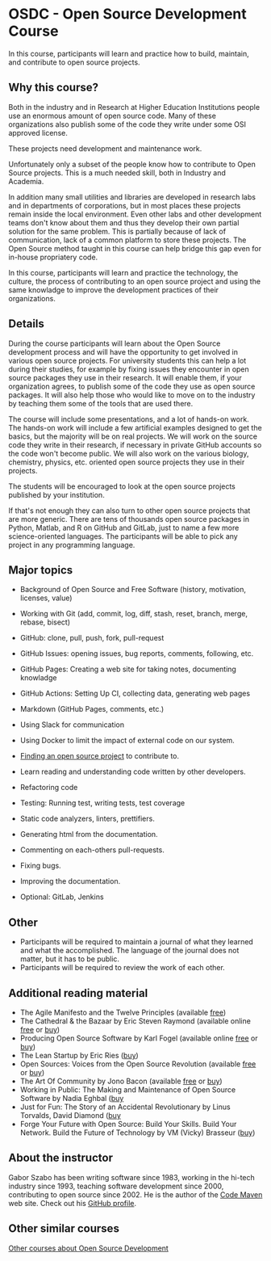 # OSDC - Open Source Development Course

In this course, participants will learn and practice how to build, maintain, and contribute to open source projects.

## Why this course?

Both in the industry and in Research at Higher Education Institutions people use an enormous amount of open source code.
Many of these organizations also publish some of the code they write under some OSI approved license.

These projects need development and maintenance work.

Unfortunately only a subset of the people know how to contribute to Open Source projects. This is a much needed skill, both in Industry and Academia.

In addition many small utilities and libraries are developed in research labs and in departments of corporations, but in most places these projects
remain inside the local environment. Even other labs and other development teams don't know about them and thus they develop their own partial solution
for the same problem. This is partially because of lack of communication, lack of a common platform to store these projects. The Open Source method taught
in this course can help bridge this gap even for in-house propriatery code.

In this course, participants will learn and practice the technology, the culture, the process of contributing to an open source project and using the same
knowladge to improve the development practices of their organizations.

## Details

During the course participants will learn about the Open Source development process and will have the opportunity to get involved in various open source projects.
For university students this can help a lot during their studies, for example by fixing issues they encounter in open source packages they use in their research.
It will enable them, if your organization agrees, to publish some of the code they use as open source packages.
It will also help those who would like to move on to the industry by teaching them some of the tools that are used there.

The course will include some presentations, and a lot of hands-on work.
The hands-on work will include a few artificial examples designed to get the basics, but the majority will be on real projects.
We will work on the source code they write in their research, if necessary in private GitHub accounts so the code won't become public.
We will also work on the various biology, chemistry, physics, etc. oriented open source projects they use in their projects.

The students will be encouraged to look at the open source projects published by your institution.

If that's not enough they can also turn to other open source projects that are more generic.
There are tens of thousands open source packages in Python, Matlab, and R on GitHub and GitLab, just to name a few more science-oriented languages.
The participants will be able to pick any project in any programming language.

## Major topics

* Background of Open Source and Free Software (history, motivation, licenses, value)
* Working with Git (add, commit, log, diff, stash, reset, branch, merge, rebase, bisect)
* GitHub: clone, pull, push, fork, pull-request
* GitHub Issues: opening issues, bug reports, comments, following, etc.
* GitHub Pages: Creating a web site for taking notes, documenting knowladge
* GitHub Actions: Setting Up CI, collecting data, generating web pages
* Markdown (GitHub Pages, comments, etc.)
* Using Slack for communication
* Using Docker to limit the impact of external code on our system.

* [Finding an open source project](/projects) to contribute to.
* Learn reading and understanding code written by other developers.
* Refactoring code
* Testing: Running test, writing tests, test coverage
* Static code analyzers, linters, prettifiers.
* Generating html from the documentation.
* Commenting on each-others pull-requests.
* Fixing bugs.
* Improving the documentation.

* Optional: GitLab, Jenkins

## Other

* Participants will be required to maintain a journal of what they learned and what the accomplished.
    The language of the journal does not matter, but it has to be public.
* Participants will be required to review the work of each other.

## Additional reading material

* The Agile Manifesto and the Twelve Principles (available [free](https://agilemanifesto.org/))
* The Cathedral & the Bazaar by Eric Steven Raymond (available online [free](http://www.catb.org/~esr/writings/cathedral-bazaar/cathedral-bazaar/) or [buy](https://www.amazon.com/Cathedral-Bazaar-Musings-Accidental-Revolutionary/dp/0596001088))
* Producing Open Source Software by Karl Fogel (available online [free](https://producingoss.com/) or [buy](https://www.oreilly.com/library/view/producing-open-source/0596007590/))
* The Lean Startup  by Eric Ries ([buy](https://theleanstartup.com/book))
* Open Sources: Voices from the Open Source Revolution (available [free](https://www.oreilly.com/openbook/opensources/book/) or [buy](https://www.amazon.com/Open-Sources-Voices-Source-Revolution-ebook/dp/B0028N4WKG))
* The Art Of Community by Jono Bacon (available [free](https://www.jonobacon.com/books/artofcommunity/) or [buy](https://www.jonobacon.com/books/artofcommunity/))
* Working in Public: The Making and Maintenance of Open Source Software by Nadia Eghbal ([buy](https://www.amazon.com/dp/0578675862/)
* Just for Fun: The Story of an Accidental Revolutionary by Linus Torvalds, David Diamond ([buy](https://www.amazon.com/gp/product/0066620724)
* Forge Your Future with Open Source: Build Your Skills. Build Your Network. Build the Future of Technology by VM (Vicky) Brasseur ([buy](https://www.amazon.com/Forge-Your-Future-Open-Source/dp/1680503014))

## About the instructor

Gabor Szabo has been writing software since 1983, working in the hi-tech industry since 1993, teaching software development since 2000, contributing to open source since 2002.
He is the author of the [Code Maven](https://code-maven.com/) web site. Check out his [GitHub profile](https://github.com/szabgab/).

## Other similar courses

[Other courses about Open Source Development](/courses)

